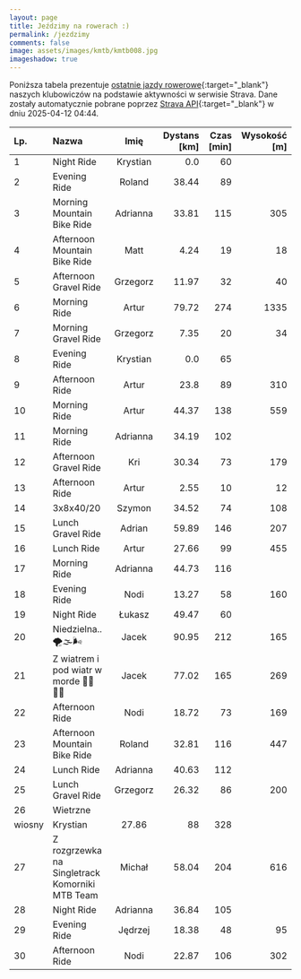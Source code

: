 ```yaml
---
layout: page
title: Jeździmy na rowerach :)
permalink: /jezdzimy
comments: false
image: assets/images/kmtb/kmtb008.jpg
imageshadow: true
---
```


Poniższa tabela prezentuje [ostatnie jazdy rowerowe](https://www.strava.com/clubs/336381){:target="_blank"} naszych klubowiczów na podstawie aktywności w serwisie Strava. Dane zostały automatycznie pobrane poprzez [Strava API](https://developers.strava.com/docs/reference/#api-Clubs-getClubActivitiesById){:target="_blank"} w dniu 2025-04-12 04:44.

Lp. | Nazwa | Imię | Dystans [km] | Czas [min] | Wysokość [m]
:--- | :--- | :---: | ---: | ---: | ---:
1|Night Ride|Krystian|0.0|60|
2|Evening Ride|Roland|38.44|89|
3|Morning Mountain Bike Ride|Adrianna|33.81|115|305
4|Afternoon Mountain Bike Ride|Matt|4.24|19|18
5|Afternoon Gravel Ride|Grzegorz|11.97|32|40
6|Morning Ride|Artur|79.72|274|1335
7|Morning Gravel Ride|Grzegorz|7.35|20|34
8|Evening Ride|Krystian|0.0|65|
9|Afternoon Ride|Artur|23.8|89|310
10|Morning Ride|Artur|44.37|138|559
11|Morning Ride|Adrianna|34.19|102|
12|Afternoon Gravel Ride|Kri|30.34|73|179
13|Afternoon Ride|Artur|2.55|10|12
14|3x8x40/20|Szymon|34.52|74|108
15|Lunch Gravel Ride|Adrian|59.89|146|207
16|Lunch Ride|Artur|27.66|99|455
17|Morning Ride|Adrianna|44.73|116|
18|Evening Ride|Nodi|13.27|58|160
19|Night Ride|Łukasz|49.47|60|
20|Niedzielna..🌪🌫🌬|Jacek|90.95|212|165
21|Z wiatrem i pod wiatr w morde 🥵🏁🚴‍♂️|Jacek|77.02|165|269
22|Afternoon Ride|Nodi|18.72|73|169
23|Afternoon Mountain Bike Ride|Roland|32.81|116|447
24|Lunch Ride|Adrianna|40.63|112|
25|Lunch Gravel Ride|Grzegorz|26.32|86|200
26|Wietrzne 
 wiosny|Krystian|27.86|88|328
27|Z rozgrzewka na Singletrack Komorniki MTB Team|Michał|58.04|204|616
28|Night Ride|Adrianna|36.84|105|
29|Evening Ride|Jędrzej|18.38|48|95
30|Afternoon Ride|Nodi|22.87|106|302

